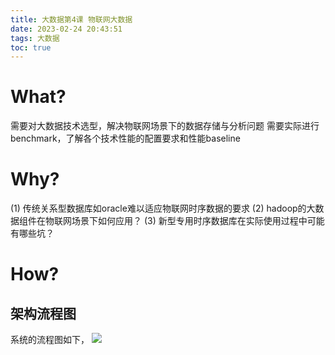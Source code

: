 ```yaml
---
title: 大数据第4课 物联网大数据
date: 2023-02-24 20:43:51
tags: 大数据
toc: true
---
```


# What?
需要对大数据技术选型，解决物联网场景下的数据存储与分析问题
需要实际进行benchmark，了解各个技术性能的配置要求和性能baseline


# Why?
(1) 传统关系型数据库如oracle难以适应物联网时序数据的要求
(2) hadoop的大数据组件在物联网场景下如何应用？
(3) 新型专用时序数据库在实际使用过程中可能有哪些坑？

# How?
## 架构流程图
系统的流程图如下，
![](https://cdn.jsdelivr.net/gh/tobyforever/uploadpic/upload/20230310114354.png)
